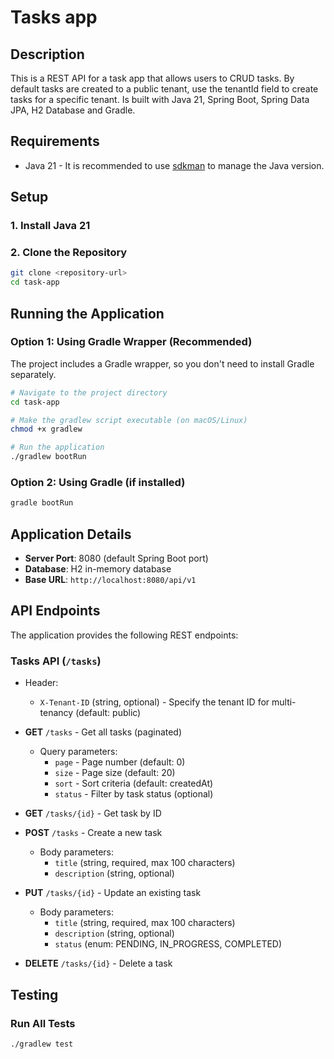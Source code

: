 # Tasks app

## Description

This is a REST API for a task app that allows users to CRUD tasks. By default tasks are created to a public tenant, use the tenantId field to create tasks for a specific tenant.
Is built with Java 21, Spring Boot, Spring Data JPA, H2 Database and Gradle.

## Requirements

* Java 21 - It is recommended to use [sdkman](https://sdkman.io/) to manage the Java version.

## Setup

### 1. Install Java 21 

### 2. Clone the Repository

```bash
git clone <repository-url>
cd task-app
```

## Running the Application

### Option 1: Using Gradle Wrapper (Recommended)

The project includes a Gradle wrapper, so you don't need to install Gradle separately.

```bash
# Navigate to the project directory
cd task-app

# Make the gradlew script executable (on macOS/Linux)
chmod +x gradlew

# Run the application
./gradlew bootRun
```

### Option 2: Using Gradle (if installed)

```bash
gradle bootRun
```

## Application Details

- **Server Port**: 8080 (default Spring Boot port)
- **Database**: H2 in-memory database
- **Base URL**: `http://localhost:8080/api/v1`

## API Endpoints

The application provides the following REST endpoints:

### Tasks API (`/tasks`)

- Header:
  - `X-Tenant-ID` (string, optional) - Specify the tenant ID for multi-tenancy (default: public)

- **GET** `/tasks` - Get all tasks (paginated)
  - Query parameters:
    - `page` - Page number (default: 0)
    - `size` - Page size (default: 20)
    - `sort` - Sort criteria (default: createdAt)
    - `status` - Filter by task status (optional)

- **GET** `/tasks/{id}` - Get task by ID

- **POST** `/tasks` - Create a new task
  - Body parameters:
    - `title` (string, required, max 100 characters)
    - `description` (string, optional)

- **PUT** `/tasks/{id}` - Update an existing task
  - Body parameters:
    - `title` (string, required, max 100 characters)
    - `description` (string, optional)
    - `status` (enum: PENDING, IN_PROGRESS, COMPLETED)

- **DELETE** `/tasks/{id}` - Delete a task

## Testing

### Run All Tests

```bash
./gradlew test
```
